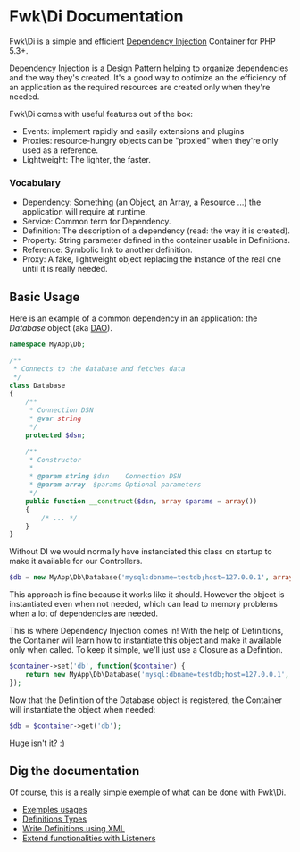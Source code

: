 # Fwk\Di Documentation

Fwk\Di is a simple and efficient [Dependency Injection](https://en.wikipedia.org/wiki/Dependency_injection) Container for PHP 5.3+. 

Dependency Injection is a Design Pattern helping to organize dependencies and the way they's created. It's a good way to optimize an the efficiency of an application as the required resources are created only when they're needed. 

Fwk\Di comes with useful features out of the box:

* Events: implement rapidly and easily extensions and plugins
* Proxies: resource-hungry objects can be "proxied" when they're only used as a reference.
* Lightweight: The lighter, the faster.

### Vocabulary

* Dependency: Something (an Object, an Array, a Resource ...) the application will require at runtime. 
* Service: Common term for Dependency.
* Definition: The description of a dependency (read: the way it is created).
* Property: String parameter defined in the container usable in Definitions.
* Reference: Symbolic link to another definition.
* Proxy: A fake, lightweight object replacing the instance of the real one until it is really needed.

## Basic Usage

Here is an example of a common dependency in an application: the *Database* object (aka [DAO](https://en.wikipedia.org/wiki/Data_access_object)). 

``` php
namespace MyApp\Db;

/**
 * Connects to the database and fetches data
 */
class Database
{
    /**
     * Connection DSN
     * @var string
     */
    protected $dsn;

    /**
     * Constructor
     *
     * @param string $dsn    Connection DSN
     * @param array  $params Optional parameters
     */
    public function __construct($dsn, array $params = array())
    {
        /* ... */
    }
}

```

Without DI we would normally have instanciated this class on startup to make it available for our Controllers. 

``` php
$db = new MyApp\Db\Database('mysql:dbname=testdb;host=127.0.0.1', array('charset' => 'utf8'));
```
This approach is fine because it works like it should. However the object is instantiated even when not needed, which can lead to memory problems when a lot of dependencies are needed.

This is where Dependency Injection comes in! With the help of Definitions, the  Container will learn how to instantiate this object and make it available only when called. To keep it simple, we'll just use a Closure as a Defintion.

``` php
$container->set('db', function($container) {  
    return new MyApp\Db\Database('mysql:dbname=testdb;host=127.0.0.1', array('charset' => 'utf8'));
});
```
Now that the Definition of the Database object is registered, the Container will instantiate the object when needed:
``` php 
$db = $container->get('db');
```
Huge isn't it? :)

## Dig the documentation

Of course, this is a really simple exemple of what can be done with Fwk\Di.

* [Exemples usages](./exemples.md)
* [Definitions Types](./definitions.md)
* [Write Definitions using XML](./xml-container-builder.md)
* [Extend functionalities with Listeners](./extend.md)
